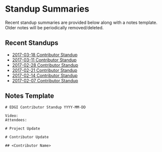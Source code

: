 # Standup Summaries

Recent standup summaries are provided below along with a notes template. Older notes will be periodically removed/deleted.

## Recent Standups

- [2017-03-18 Contributor Standup](https://hackmd.io/KwMwJsBMCcCM0FpZVggLLMIEA4xgFMFhgDYAGaANioEM1pyg?view#)
- [2017-03-11 Contributor Standup](https://hackmd.io/KwNgjAHALARgxgTgLQIAwCYDsSoFNMRIyoLZToJgLozoBmEcUQA=?view)
- [2017-02-28 Contributor Standup](https://hackmd.io/MwNgDArAjAJhBGBaSMBMiAsGbEQTgDMI9ECCBjGSMKADngLyA===?view)
- [2017-02-21 Contributor Standup](https://hackmd.io/GwUwHCBmBGCssFpYBYCGkHNgBgOwNXjE1VABNhkBmKtARiA=#)
- [2017-02-14 Contributor Standup](https://hackmd.io/EYDgpg7ArAnDIFoAMUDGBmBAWd7gIEMCBGAEwVJHVQCYIQAzSiMIA===#)
- [2017-02-07 Contributor Standup](https://hackmd.io/GYFgrAxghmAcsFoCmIDsEEgGzCg2AnKgIwIBGqSUSqUATKqmAUA=#)

## Notes Template

```
# EDGI Contributor Standup YYYY-MM-DD

Video:
Attendees:

# Project Update

# Contributor Update

## <Contributor Name>

```
